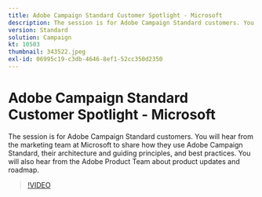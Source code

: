 ```yaml
---
title: Adobe Campaign Standard Customer Spotlight - Microsoft
description: The session is for Adobe Campaign Standard customers. You will hear from the marketing team at Microsoft to share how they use Adobe Campaign Standard.
version: Standard
solution: Campaign
kt: 10503
thumbnail: 343522.jpeg
exl-id: 06995c19-c3db-4646-8ef1-52cc350d2350
---
```

# Adobe Campaign Standard Customer Spotlight - Microsoft

The session is for Adobe Campaign Standard customers. You will hear from the marketing team at Microsoft to share how they use Adobe Campaign Standard, their architecture and guiding principles, and best practices. You will also hear from the Adobe Product Team about product updates and roadmap.

>[!VIDEO](https://video.tv.adobe.com/v/343522/?quality=12&learn=on)
